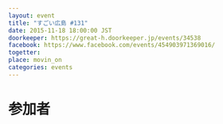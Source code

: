 ```yaml
---
layout: event
title: "すごい広島 #131"
date: 2015-11-18 18:00:00 JST
doorkeeper: https://great-h.doorkeeper.jp/events/34538
facebook: https://www.facebook.com/events/454903971369016/
togetter:
place: movin_on
categories: events
---
```


# 参加者
